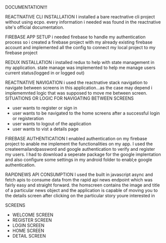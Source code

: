 DOCUMENTATION!!!

REACTNATIVE CLI INSTALLATION
I installed a bare reactnative cli project without using ecpo. every information
i needed was found in the reactnative site's official documentation.

FIREBASE APP SETUP
i needed firebase to handle my authentication process so i created a firebase project
with my already existing firebase account and implemented all the config to connect my
local project to my firebase project

REDUX INSTALLATION
i installed redux to help with state management in my application. state manage was implemented 
to help me manage users current status(logged in or logged out)

REACTNATIVE NAVIGATION
i used the reactnative stack navigation to navigate between screens in this application...as the case
may depend i implememnted logic that was supposed to move me between screen.
SITUATIONS OR LOGIC FOR NAVIGATING BETWEEN SCREENS
- user wants to register or sign in
- user wants to be navigated to the home screens after a successful login or registeration
- user wants to logout of the application
- user wants to vist a details page

FIREBASE AUTHENTICATION
I enabled authentication on my firebase project to anable me implement the functionalities on my app.
I used the createemailandpassword and google authentication to verify and register my users. I had to
download a seperate package for the google implentation and also configure some settings in my android
folder to enabl;e google authentication.

RAPIDNEWS API CONSUMPTION
I used the built in javascript async and fetch apis to consume data from the rapid api news endpoint which
was fairly easy and straight forward. the homscreen contains the image and title of a particular news object
and the application is capable of moving you to the details screen after clicking on the particular story youre interested in

SCREENS
- WELCOME SCREEN
- REGISTER SCREEN
- LOGIN SCREEN
- HOME SCREEN 
- DETAIL SCREEN

